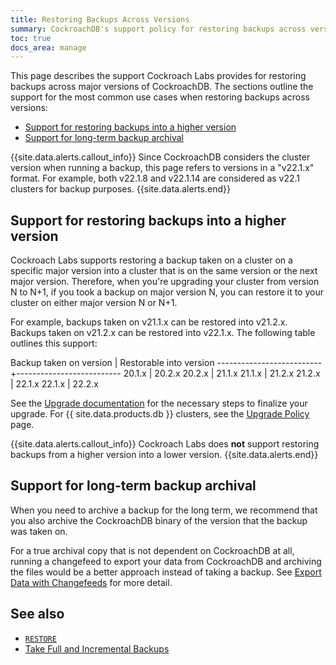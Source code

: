 ```yaml
---
title: Restoring Backups Across Versions
summary: CockroachDB's support policy for restoring backups across versions.
toc: true
docs_area: manage
---
```


This page describes the support Cockroach Labs provides for restoring backups across major versions of CockroachDB. The sections outline the support for the most common use cases when restoring backups across versions:

- [Support for restoring backups into a higher version](#support-for-restoring-backups-into-a-higher-version)
- [Support for long-term backup archival](#support-for-long-term-backup-archival)

{{site.data.alerts.callout_info}}
Since CockroachDB considers the cluster version when running a backup, this page refers to versions in a "v22.1.x" format. For example, both v22.1.8 and v22.1.14 are considered as v22.1 clusters for backup purposes.
{{site.data.alerts.end}}


## Support for restoring backups into a higher version

Cockroach Labs supports restoring a backup taken on a cluster on a specific major version into a cluster that is on the same version or the next major version. Therefore, when you're upgrading your cluster from version N to N+1, if you took a backup on major version N, you can restore it to your cluster on either major version N or N+1.

For example, backups taken on v21.1.x can be restored into v21.2.x. Backups taken on v21.2.x can be restored into v22.1.x. The following table outlines this support:

Backup taken on version   | Restorable into version
--------------------------+--------------------------
20.1.x                    | 20.2.x
20.2.x                    | 21.1.x
21.1.x                    | 21.2.x
21.2.x                    | 22.1.x
22.1.x                    | 22.2.x

See the [Upgrade documentation](../{{site.versions["stable"]}}/upgrade-cockroach-version.html) for the necessary steps to finalize your upgrade. For {{ site.data.products.db }} clusters, see the [Upgrade Policy](../cockroachcloud/upgrade-policy.html) page.

{{site.data.alerts.callout_info}}
Cockroach Labs does **not** support restoring backups from a higher version into a lower version. 
{{site.data.alerts.end}}

## Support for long-term backup archival

When you need to archive a backup for the long term, we recommend that you also archive the CockroachDB binary of the version that the backup was taken on.

For a true archival copy that is not dependent on CockroachDB at all, running a changefeed to export your data from CockroachDB and archiving the files would be a better approach instead of taking a backup. See [Export Data with Changefeeds](export-data-with-changefeeds.html) for more detail.

## See also

- [`RESTORE`](restore.html)
- [Take Full and Incremental Backups](take-full-and-incremental-backups.html)